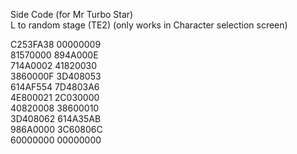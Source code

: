Side Code (for Mr Turbo Star)  
L to random stage (TE2)  (only works in Character selection screen)  

C253FA38 00000009  
81570000 894A000E  
714A0002 41820030  
3860000F 3D408053  
614AF554 7D4803A6  
4E800021 2C030000  
40820008 38600010  
3D408062 614A35AB  
986A0000 3C60806C  
60000000 00000000  
